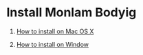 # Install Monlam Bodyig


1. [How to install on Mac OS X](./mac)

2. [How to install on Window](./window)
